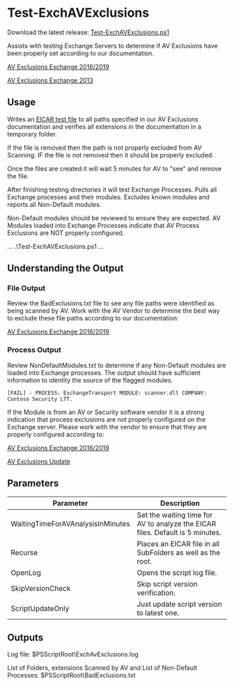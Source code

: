 # Test-ExchAVExclusions

Download the latest release: [Test-ExchAVExclusions.ps1](https://github.com/microsoft/CSS-Exchange/releases/latest/download/Test-ExchAVExclusions.ps1)

Assists with testing Exchange Servers to determine if AV Exclusions have been properly set according to our documentation.

[AV Exclusions Exchange 2016/2019](https://docs.microsoft.com/en-us/Exchange/antispam-and-antimalware/windows-antivirus-software?view=exchserver-2019)

[AV Exclusions Exchange 2013](https://docs.microsoft.com/en-us/exchange/anti-virus-software-in-the-operating-system-on-exchange-servers-exchange-2013-help)

## Usage

Writes an [EICAR test file](https://en.wikipedia.org/wiki/EICAR_test_file) to all paths specified in our AV Exclusions documentation and verifies all extensions in the documentation in a temporary folder.

If the file is removed then the path is not properly excluded from AV Scanning.
IF the file is not removed then it should be properly excluded.

Once the files are created it will wait 5 minutes for AV to "see" and remove the file.

After finishing testing directories it will test Exchange Processes.
Pulls all Exchange processes and their modules.
Excludes known modules and reports all Non-Default modules.

Non-Default modules should be reviewed to ensure they are expected.
AV Modules loaded into Exchange Processes indicate that AV Process Exclusions are NOT properly configured.

...
.\Test-ExchAVExclusions.ps1
...

## Understanding the Output

### File Output
Review the BadExclusions.txt file to see any file paths were identified as being scanned by AV.
Work with the AV Vendor to determine the best way to exclude these file paths according to our documentation:

[AV Exclusions Exchange 2016/2019](https://docs.microsoft.com/en-us/Exchange/antispam-and-antimalware/windows-antivirus-software?view=exchserver-2019)

### Process Output
Review NonDefaultModules.txt to determine if any Non-Default modules are loaded into Exchange processes.  The output should have sufficient information to identity the source of the flagged modules.

```[FAIL] - PROCESS: ExchangeTransport MODULE: scanner.dll COMPANY: Contoso Security LTT.```

If the Module is from an AV or Security software vendor it is a strong indication that process exclusions are not properly configured on the Exchange server.  Please work with the vendor to ensure that they are properly configured according to:

[AV Exclusions Exchange 2016/2019](https://docs.microsoft.com/en-us/Exchange/antispam-and-antimalware/windows-antivirus-software?view=exchserver-2019)

[AV Exclusions Update](https://techcommunity.microsoft.com/t5/exchange-team-blog/update-on-the-exchange-server-antivirus-exclusions/ba-p/3751464)


## Parameters

Parameter | Description |
----------|-------------|
WaitingTimeForAVAnalysisInMinutes | Set the waiting time for AV to analyze the EICAR files. Default is 5 minutes.
Recurse | Places an EICAR file in all SubFolders as well as the root.
OpenLog | Opens the script log file.
SkipVersionCheck | Skip script version verification.
ScriptUpdateOnly | Just update script version to latest one.


## Outputs

Log file:
$PSScriptRoot\ExchAvExclusions.log

List of Folders, extensions Scanned by AV and List of Non-Default Processes:
$PSScriptRoot\BadExclusions.txt
